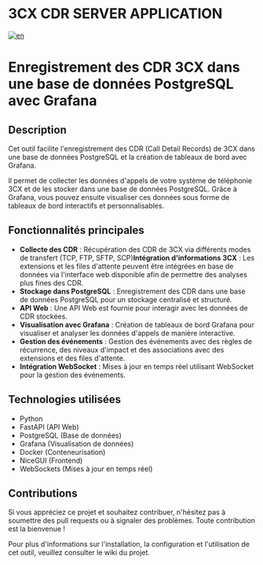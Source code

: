 # 3CX CDR SERVER APPLICATION

[![en](https://img.shields.io/badge/lang-en-red.svg)](https://github.com/dorel14/3CX-Cdr-Tcp-Server/blob/master/README.md)

# Enregistrement des CDR 3CX dans une base de données PostgreSQL avec Grafana

## Description

Cet outil facilite l'enregistrement des CDR (Call Detail Records) de 3CX dans une base de données PostgreSQL et la création de tableaux de bord avec Grafana.

Il permet de collecter les données d'appels de votre système de téléphonie 3CX et de les stocker dans une base de données PostgreSQL. Grâce à Grafana, vous pouvez ensuite visualiser ces données sous forme de tableaux de bord interactifs et personnalisables.

## Fonctionnalités principales

- **Collecte des CDR** : Récupération des CDR de 3CX via différents modes de transfert (TCP, FTP, SFTP, SCP)**Intégration d'informations 3CX** : Les extensions et les files d'attente peuvent être intégrées en base de données via l'interface web disponible afin de permettre des analyses plus fines des CDR.
- **Stockage dans PostgreSQL** : Enregistrement des CDR dans une base de données PostgreSQL pour un stockage centralisé et structuré.
- **API Web** : Une API Web est fournie pour interagir avec les données de CDR stockées.
- **Visualisation avec Grafana** : Création de tableaux de bord Grafana pour visualiser et analyser les données d'appels de manière interactive.
- **Gestion des événements** : Gestion des événements avec des règles de récurrence, des niveaux d'impact et des associations avec des extensions et des files d'attente.
- **Intégration WebSocket** : Mises à jour en temps réel utilisant WebSocket pour la gestion des événements.

## Technologies utilisées

- Python
- FastAPI (API Web)
- PostgreSQL (Base de données)
- Grafana (Visualisation de données)
- Docker (Conteneurisation)
- NiceGUI (Frontend)
- WebSockets (Mises à jour en temps réel)

## Contributions

Si vous appréciez ce projet et souhaitez contribuer, n'hésitez pas à soumettre des pull requests ou à signaler des problèmes. Toute contribution est la bienvenue !

Pour plus d'informations sur l'installation, la configuration et l'utilisation de cet outil, veuillez consulter le wiki du projet.
